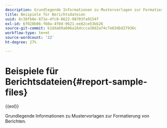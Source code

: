 ```yaml
---
description: Grundlegende Informationen zu Mustervorlagen zur Formatierung von Berichten.
title: Beispiele für Berichtsdateien
uuid: 8c38fb0e-871e-4fc0-8622-98703fa9154f
exl-id: 6f028b06-f60a-4f0d-9621-ee82ce53bb26
source-git-commit: b1dda69a606a16dccca30d2a74c7e63dbd27936c
workflow-type: tm+mt
source-wordcount: '22'
ht-degree: 27%

---
```


# Beispiele für Berichtsdateien{#report-sample-files}

{{eol}}

Grundlegende Informationen zu Mustervorlagen zur Formatierung von Berichten.
